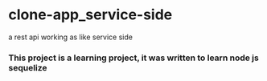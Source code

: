 # clone-app_service-side
a rest api working as like service side

### This project is a learning project, it was written to learn node js sequelize
